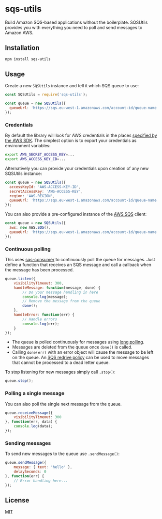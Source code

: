 # sqs-utils

Build Amazon SQS-based applications without the boilerplate. 
SQSUtils provides you with everything you need to poll and send messages to Amazon AWS.

## Installation

```bash
npm install sqs-utils
```

## Usage

Create a new `SQSUtils` instance and tell it which SQS queue to use:

```js
const SQSUtils = require('sqs-utils');

const queue = new SQSUtils({
  queueUrl: 'https://sqs.eu-west-1.amazonaws.com/account-id/queue-name'
});
```

### Credentials

By default the library will look for AWS credentials in the places [specified by the AWS SDK](http://docs.aws.amazon.com/AWSJavaScriptSDK/guide/node-configuring.html#Setting_AWS_Credentials). The simplest option is to export your credentials as environment variables:

```bash
export AWS_SECRET_ACCESS_KEY=...
export AWS_ACCESS_KEY_ID=...
```

Alternatively you can provide your credentials upon creation of any new SQSUtils instance:
 
```js
const queue = new SQSUtils({
  accessKeyId: 'AWS-ACCESS-KEY-ID',
  secretAccessKey: 'AWS-ACCESS-KEY',
  region: 'AWS-REGION',
  queueUrl: 'https://sqs.eu-west-1.amazonaws.com/account-id/queue-name'
});
```

You can also provide a pre-configured instance of the [AWS SQS](http://docs.aws.amazon.com/AWSJavaScriptSDK/latest/AWS/SQS.html) client:

```js
const queue = new SQSUtils({
  aws: new AWS.SQS(),
  queueUrl: 'https://sqs.eu-west-1.amazonaws.com/account-id/queue-name'
});
```

### Continuous polling

This uses [sqs-consumer](https://github.com/bbc/sqs-consumer) to continuously poll the queue for messages. 
Just define a function that receives an SQS message and call a callback when the message has been processed.

```js
queue.listen({
    visibilityTimeout: 300,
    handleMessage: function(message, done) {
        // Do your message handling in here
        console.log(message);
        // Remove the message from the queue
        done();
    },
    handleError: function(err) {
        // Handle errors
        console.log(err);
    }
});
```

* The queue is polled continuously for messages using [long polling](http://docs.aws.amazon.com/AWSSimpleQueueService/latest/SQSDeveloperGuide/sqs-long-polling.html).
* Messages are deleted from the queue once `done()` is called.
* Calling `done(err)` with an error object will cause the message to be left on the queue. An [SQS redrive policy](http://docs.aws.amazon.com/AWSSimpleQueueService/latest/SQSDeveloperGuide/SQSDeadLetterQueue.html) can be used to move messages that cannot be processed to a dead letter queue.

To stop listening for new messages simply call `.stop()`:

```js
queue.stop();
```

### Polling a single message

You can also poll the single next message from the queue.

```js
queue.receiveMessage({
    visibilityTimeout: 300
}, function(err, data) {
    console.log(data);
});
```

### Sending messages

To send new messages to the queue use `.sendMessage()`:

```js
queue.sendMessage({
    message: { text: 'hello' },
    delaySeconds: 0
}, function(err) {
    // Error handling here...
});
```

## License

[MIT](https://opensource.org/licenses/MIT)